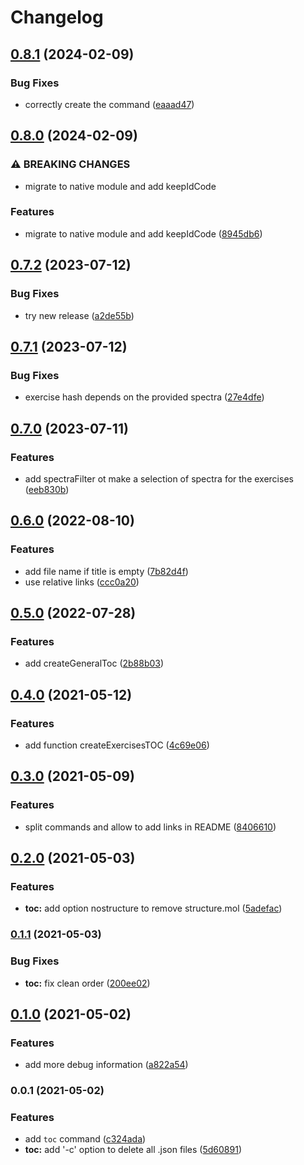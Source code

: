 # Changelog

## [0.8.1](https://github.com/zakodium/nmrium-cli/compare/v0.8.0...v0.8.1) (2024-02-09)


### Bug Fixes

* correctly create the command ([eaaad47](https://github.com/zakodium/nmrium-cli/commit/eaaad47e9d6b0a516c51bd486a490c5e048a888f))

## [0.8.0](https://github.com/zakodium/nmrium-cli/compare/v0.7.2...v0.8.0) (2024-02-09)


### ⚠ BREAKING CHANGES

* migrate to native module and add keepIdCode

### Features

* migrate to native module and add keepIdCode ([8945db6](https://github.com/zakodium/nmrium-cli/commit/8945db6b7f902dd631a7e3f2539b292d0dcce584))

## [0.7.2](https://github.com/zakodium/nmrium-cli/compare/v0.7.1...v0.7.2) (2023-07-12)


### Bug Fixes

* try new release ([a2de55b](https://github.com/zakodium/nmrium-cli/commit/a2de55b57777886cc000ad69c1ab919d427efd50))

## [0.7.1](https://github.com/zakodium/nmrium-cli/compare/v0.7.0...v0.7.1) (2023-07-12)


### Bug Fixes

* exercise hash depends on the provided spectra ([27e4dfe](https://github.com/zakodium/nmrium-cli/commit/27e4dfe4aa80a031025455b05cf29f65ed221932))

## [0.7.0](https://github.com/zakodium/nmrium-cli/compare/v0.6.0...v0.7.0) (2023-07-11)


### Features

* add spectraFilter ot make a selection of spectra for the exercises ([eeb830b](https://github.com/zakodium/nmrium-cli/commit/eeb830bd0d9d332c5af872a412cca57500a8d06c))

## [0.6.0](https://www.github.com/zakodium/nmrium-cli/compare/v0.5.0...v0.6.0) (2022-08-10)


### Features

* add file name if title is empty ([7b82d4f](https://www.github.com/zakodium/nmrium-cli/commit/7b82d4f7b9d5656a78c66d8278b348b47ebcd6a8))
* use relative links ([ccc0a20](https://www.github.com/zakodium/nmrium-cli/commit/ccc0a2018205fd92760db7cd5d519b56c3e6e952))

## [0.5.0](https://www.github.com/zakodium/nmrium-cli/compare/v0.4.0...v0.5.0) (2022-07-28)


### Features

* add createGeneralToc ([2b88b03](https://www.github.com/zakodium/nmrium-cli/commit/2b88b0363969910ec4087860d5d458001dc7c0bf))

## [0.4.0](https://www.github.com/zakodium/nmrium-cli/compare/v0.3.0...v0.4.0) (2021-05-12)


### Features

* add function createExercisesTOC ([4c69e06](https://www.github.com/zakodium/nmrium-cli/commit/4c69e06e551522a42c95f55e96458351f479f56e))

## [0.3.0](https://www.github.com/zakodium/nmrium-cli/compare/v0.2.0...v0.3.0) (2021-05-09)


### Features

* split commands and allow to add links in README ([8406610](https://www.github.com/zakodium/nmrium-cli/commit/84066100aa811f2a7fbffa4d76aecb6f27637e5b))

## [0.2.0](https://www.github.com/zakodium/nmrium-cli/compare/v0.1.1...v0.2.0) (2021-05-03)


### Features

* **toc:** add option nostructure to remove structure.mol ([5adefac](https://www.github.com/zakodium/nmrium-cli/commit/5adefac3c9298ad16542e71dc22a07c1b662104f))

### [0.1.1](https://www.github.com/zakodium/nmrium-cli/compare/v0.1.0...v0.1.1) (2021-05-03)


### Bug Fixes

* **toc:** fix clean order ([200ee02](https://www.github.com/zakodium/nmrium-cli/commit/200ee0261ea8e9f6c8a245e2ed32a28c4147bf4c))

## [0.1.0](https://www.github.com/zakodium/nmrium-cli/compare/v0.0.1...v0.1.0) (2021-05-02)


### Features

* add more debug information ([a822a54](https://www.github.com/zakodium/nmrium-cli/commit/a822a5445dcbf3eb8cbb594135ca29940ff35b4a))

### 0.0.1 (2021-05-02)


### Features

* add `toc` command ([c324ada](https://www.github.com/zakodium/nmrium-cli/commit/c324ada3d46922fae468194909f94bc440725709))
* **toc:** add '-c' option to delete all .json files ([5d60891](https://www.github.com/zakodium/nmrium-cli/commit/5d60891b862ab3b9b30c6d42a670227ab0f477cc))
